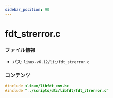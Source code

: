 ```yaml
---
sidebar_position: 90
---
```

# fdt_strerror.c

### ファイル情報

- パス: `linux-v6.12/lib/fdt_strerror.c`

### コンテンツ

```c
#include <linux/libfdt_env.h>
#include "../scripts/dtc/libfdt/fdt_strerror.c"

```
